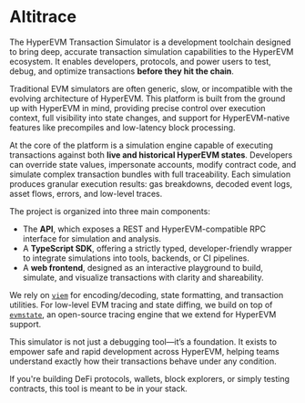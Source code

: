 # Altitrace

The HyperEVM Transaction Simulator is a development toolchain designed to bring deep, accurate transaction simulation capabilities to the HyperEVM ecosystem. It enables developers, protocols, and power users to test, debug, and optimize transactions **before they hit the chain**.

Traditional EVM simulators are often generic, slow, or incompatible with the evolving architecture of HyperEVM. This platform is built from the ground up with HyperEVM in mind, providing precise control over execution context, full visibility into state changes, and support for HyperEVM-native features like precompiles and low-latency block processing.

At the core of the platform is a simulation engine capable of executing transactions against both **live and historical HyperEVM states**. Developers can override state values, impersonate accounts, modify contract code, and simulate complex transaction bundles with full traceability. Each simulation produces granular execution results: gas breakdowns, decoded event logs, asset flows, errors, and low-level traces.

The project is organized into three main components:

- The **API**, which exposes a REST and HyperEVM-compatible RPC interface for simulation and analysis.
- A **TypeScript SDK**, offering a strictly typed, developer-friendly wrapper to integrate simulations into tools, backends, or CI pipelines.
- A **web frontend**, designed as an interactive playground to build, simulate, and visualize transactions with clarity and shareability.

We rely on [`viem`](https://viem.sh) for encoding/decoding, state formatting, and transaction utilities. For low-level EVM tracing and state diffing, we build on top of [`evmstate`](https://github.com/polareth/evmstate), an open-source tracing engine that we extend for HyperEVM support.

This simulator is not just a debugging tool—it’s a foundation. It exists to empower safe and rapid development across HyperEVM, helping teams understand exactly how their transactions behave under any condition.

If you're building DeFi protocols, wallets, block explorers, or simply testing contracts, this tool is meant to be in your stack.
